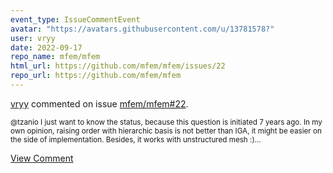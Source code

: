 ```yaml
---
event_type: IssueCommentEvent
avatar: "https://avatars.githubusercontent.com/u/13781578?"
user: vryy
date: 2022-09-17
repo_name: mfem/mfem
html_url: https://github.com/mfem/mfem/issues/22
repo_url: https://github.com/mfem/mfem
---
```


<a href='https://github.com/vryy' target='_blank'>vryy</a> commented on issue <a href='https://github.com/mfem/mfem/issues/22' target='_blank'>mfem/mfem#22</a>.

<small>@tzanio I just want to know the status, because this question is initiated 7 years ago. In my own opinion, raising order with hierarchic basis is not better than IGA, it might be easier on the side of implementation. Besides, it works with unstructured mesh :)...</small>

<a href='https://github.com/mfem/mfem/issues/22' target='_blank'>View Comment</a>